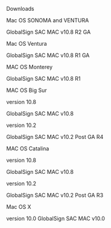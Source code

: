 

Downloads

Mac OS SONOMA and VENTURA

GlobalSign SAC MAC v10.8 R2 GA

 

Mac OS Ventura

GlobalSign SAC MAC v10.8 R1 GA

 

MAC OS Monterey

GlobalSign SAC MAC v10.8 R1

 

MAC OS Big Sur

version 10.8

GlobalSign SAC MAC v10.8

version 10.2

GlobalSign SAC MAC v10.2 Post GA R4

 

MAC OS Catalina

version 10.8

GlobalSign SAC MAC v10.8

version 10.2

GlobalSign SAC MAC v10.2 Post GA R3

 

Mac OS X

version 10.0
GlobalSign SAC MAC v10.0

